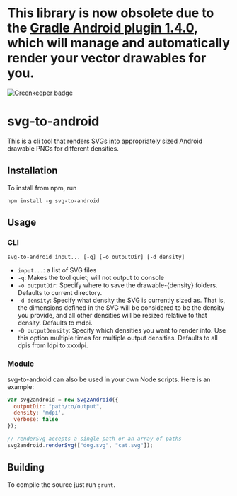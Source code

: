 # This library is now obsolete due to the [Gradle Android plugin 1.4.0](http://android-developers.blogspot.com/2015/09/android-studio-14.html), which will manage and automatically render your vector drawables for you.

[![Greenkeeper badge](https://badges.greenkeeper.io/rahatarmanahmed/svg-to-android.svg)](https://greenkeeper.io/)

# svg-to-android

This is a cli tool that renders SVGs into appropriately sized Android drawable PNGs for different densities.

## Installation

To install from npm, run

`npm install -g svg-to-android`

## Usage

### CLI

`svg-to-android input... [-q] [-o outputDir] [-d density]`

 - `input...`: a list of SVG files
 - `-q`: Makes the tool quiet; will not output to console
 - `-o outputDir`: Specify where to save the drawable-{density} folders. Defaults to current directory.
 - `-d density`: Specify what density the SVG is currently sized as. That is, the dimensions defined in the SVG will be considered to be the density you provide, and all other densities will be resized relative to that density. Defaults to mdpi.
 - `-D outputDensity`: Specify which densities you want to render into. Use this option multiple times for multiple output densities. Defaults to all dpis from ldpi to xxxdpi.

### Module

svg-to-android can also be used in your own Node scripts. Here is an example:

```javascript
var svg2android = new Svg2Android({
  outputDir: "path/to/output",
  density: 'mdpi',
  verbose: false
});

// renderSvg accepts a single path or an array of paths
svg2android.renderSvg(["dog.svg", "cat.svg"]);
```


## Building

To compile the source just run `grunt`.
